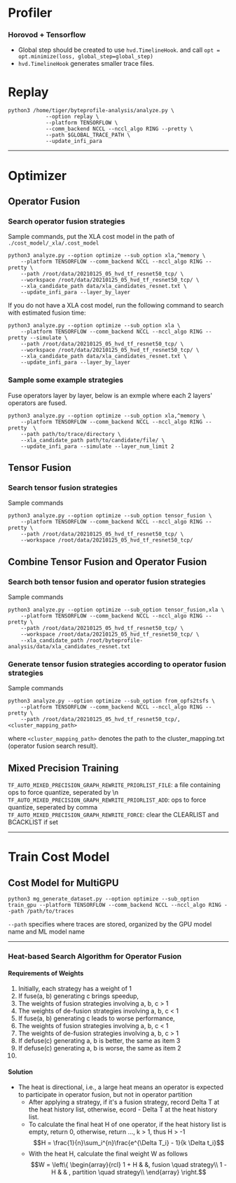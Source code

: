 
# Profiler
### Horovod + Tensorflow

* Global step should be created to use `hvd.TimelineHook`. and call
```opt = opt.minimize(loss, global_step=global_step)```
* `hvd.TimelineHook` generates smaller trace files.

# Replay
```
python3 /home/tiger/byteprofile-analysis/analyze.py \
            --option replay \
            --platform TENSORFLOW \
            --comm_backend NCCL --nccl_algo RING --pretty \
            --path $GLOBAL_TRACE_PATH \
            --update_infi_para
```

---
# Optimizer

## Operator Fusion
### Search operator fusion strategies
Sample commands, put the XLA cost model in the path of  `./cost_model/_xla/.cost_model`
```
python3 analyze.py --option optimize --sub_option xla,^memory \
    --platform TENSORFLOW --comm_backend NCCL --nccl_algo RING --pretty \
    --path /root/data/20210125_05_hvd_tf_resnet50_tcp/ \
    --workspace /root/data/20210125_05_hvd_tf_resnet50_tcp/ \
    --xla_candidate_path data/xla_candidates_resnet.txt \
    --update_infi_para --layer_by_layer
```
If you do not have a XLA cost model, run the following command to search with estimated fusion time:
```
python3 analyze.py --option optimize --sub_option xla \
    --platform TENSORFLOW --comm_backend NCCL --nccl_algo RING --pretty --simulate \
    --path /root/data/20210125_05_hvd_tf_resnet50_tcp/ \
    --workspace /root/data/20210125_05_hvd_tf_resnet50_tcp/ \
    --xla_candidate_path data/xla_candidates_resnet.txt \
    --update_infi_para --layer_by_layer
```

### Sample some example strategies
Fuse operators layer by layer, below is an exmple where each 2 layers' operators are fused.
```
python3 analyze.py --option optimize --sub_option xla,^memory \
    --platform TENSORFLOW --comm_backend NCCL --nccl_algo RING --pretty  \
    --path path/to/trace/directory \
    --xla_candidate_path path/to/candidate/file/ \
    --update_infi_para --simulate --layer_num_limit 2
```

## Tensor Fusion
### Search tensor fusion strategies
Sample commands
```
python3 analyze.py --option optimize --sub_option tensor_fusion \
    --platform TENSORFLOW --comm_backend NCCL --nccl_algo RING --pretty \
    --path /root/data/20210125_05_hvd_tf_resnet50_tcp/ \
    --workspace /root/data/20210125_05_hvd_tf_resnet50_tcp/
```

## Combine Tensor Fusion and Operator Fusion
### Search both tensor fusion and operator fusion strategies
Sample commands
```
python3 analyze.py --option optimize --sub_option tensor_fusion,xla \
    --platform TENSORFLOW --comm_backend NCCL --nccl_algo RING --pretty \
    --path /root/data/20210125_05_hvd_tf_resnet50_tcp/ \
    --workspace /root/data/20210125_05_hvd_tf_resnet50_tcp/ \
    --xla_candidate_path /root/byteprofile-analysis/data/xla_candidates_resnet.txt
```

### Generate tensor fusion strategies according to operator fusion strategies
Sample commands
```
python3 analyze.py --option optimize --sub_option from_opfs2tsfs \
    --platform TENSORFLOW --comm_backend NCCL --nccl_algo RING --pretty \
    --path /root/data/20210125_05_hvd_tf_resnet50_tcp/,<cluster_mapping_path>
```
where `<cluster_mapping_path>` denotes the path to the cluster_mapping.txt (operator fusion search result).


## Mixed Precision Training
`TF_AUTO_MIXED_PRECISION_GRAPH_REWRITE_PRIORLIST_FILE`: a file containing ops to force quantize, seperated by \n
`TF_AUTO_MIXED_PRECISION_GRAPH_REWRITE_PRIORLIST_ADD`: ops to force quantize, seperated by comma
`TF_AUTO_MIXED_PRECISION_GRAPH_REWRITE_FORCE`: clear the CLEARLIST and BCACKLIST if set

---
# Train Cost Model
## Cost Model for MultiGPU

```
python3 mg_generate_dataset.py --option optimize --sub_option train_gpu --platform TENSORFLOW --comm_backend NCCL --nccl_algo RING --path /path/to/traces
```
`--path` specifies where traces are stored, organized by the GPU model name and ML model name

---

### Heat-based Search Algorithm for Operator Fusion
#### Requirements of Weights
1. Initially, each strategy has a weight of 1
2. If fuse(a, b) generating c brings speedup,
  1. The weights of fusion strategies involving a, b, c > 1
  2. The weights of de-fusion strategies involving a, b, c < 1
3. If fuse(a, b) generating c leads to worse performance,
  3. The weights of fusion strategies involving a, b, c < 1
  4. The weights of de-fusion strategies involving a, b, c > 1
4. If defuse(c) generating a, b is better, the same as item 3
5. If defuse(c) generating a, b is worse, the same as item 2
6. 
#### Solution
- The heat is directional, i.e., a large heat means an operator is expected to participate in operator fusion, but not in operator partition
  - After applying a strategy, if it's a fusion strategy, record  Delta T at the heat history list, otherwise, ecord  - Delta T at the heat history list. 
  - To calculate the final heat H of one operator, if the heat history list is empty, return 0, otherwise, return ..., k > 1, thus H > -1
        $$H = \frac{1}{n}\sum_i^{n}\frac{e^{\Delta T_i} - 1}{k \Delta t_i}$$
  - With the heat H, calculate the final weight W as follows
        $$W = \left\{
        \begin{array}{rcl}
        1 + H & &, fusion \quad strategy\\
        1 - H & & , partition \quad strategy\\
        \end{array} \right.$$